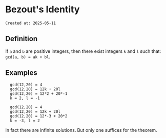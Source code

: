 # Bezout's Identity

```
Created at: 2025-05-11
```

## Definition

If `a` and `b` are positive integers, then there exist integers `k` and `l`
such that: `gcd(a, b) = ak + bl`.

## Examples

```
  gcd(12,20) = 4
  gcd(12,20) = 12k + 20l
  gcd(12,20) = 12*2 + 20*-1
  k = 2, l = -1

  gcd(12,20) = 4
  gcd(12,20) = 12k + 20l
  gcd(12,20) = 12*-3 + 20*2
  k = -3, l = 2
```

In fact there are infinite solutions. But only one suffices for the theorem.
